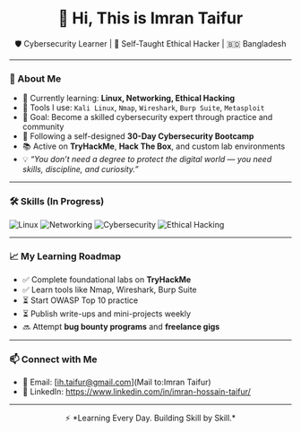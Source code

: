 <h1 align="center">👋 Hi, This is Imran Taifur</h1>

<p align="center">
  🛡️ Cybersecurity Learner | 🧠 Self-Taught Ethical Hacker | 🇧🇩 Bangladesh
</p>

---

### 🚀 About Me

- 🧠 Currently learning: **Linux, Networking, Ethical Hacking**
- 🔧 Tools I use: `Kali Linux`, `Nmap`, `Wireshark`, `Burp Suite`, `Metasploit`
- 🎯 Goal: Become a skilled cybersecurity expert through practice and community
- 🌱 Following a self-designed **30-Day Cybersecurity Bootcamp**
- 📚 Active on **TryHackMe**, **Hack The Box**, and custom lab environments
- 💡 *“You don’t need a degree to protect the digital world — you need skills, discipline, and curiosity.”*

---

### 🛠️ Skills (In Progress)

![Linux](https://img.shields.io/badge/Linux-Beginner-informational?style=flat&logo=linux)
![Networking](https://img.shields.io/badge/Networking-Beginner-blue?style=flat)
![Cybersecurity](https://img.shields.io/badge/Cybersecurity-Learning-critical?style=flat)
![Ethical Hacking](https://img.shields.io/badge/Ethical_Hacking-Training-important?style=flat)

---

### 📈 My Learning Roadmap

- ✅ Complete foundational labs on **TryHackMe**
- ✅ Learn tools like Nmap, Wireshark, Burp Suite
- ⏳ Start OWASP Top 10 practice
- ⏳ Publish write-ups and mini-projects weekly
- 🔜 Attempt **bug bounty programs** and **freelance gigs**

---

### 📫 Connect with Me

- 📧 Email: [ih.taifur@gmail.com](Mail to:Imran Taifur)
- 💬 LinkedIn: https://www.linkedin.com/in/imran-hossain-taifur/


---

<p align="center">
  ⚡ *Learning Every Day. Building Skill by Skill.*
</p>
